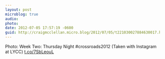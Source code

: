 ```yaml
---
layout: post
microblog: true
audio: 
photo: 
date: 2012-07-05 17:57:19 -0600
guid: http://craigmcclellan.micro.blog/2012/07/05/t221030027884630017.html
---
```

Photo: Week Two: Thursday Night #crossroads2012 (Taken with Instagram at LYCC) [t.co/7SbLeouL](http://t.co/7SbLeouL)
